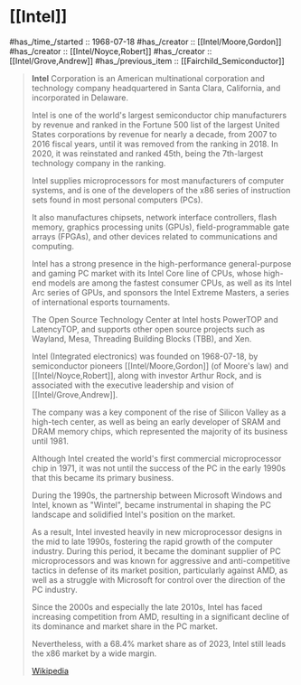 
# [[Intel]] 

#has_/time_/started :: 1968-07-18 
#has_/creator :: [[Intel/Moore,Gordon]] 
#has_/creator :: [[Intel/Noyce,Robert]] 
#has_/creator :: [[Intel/Grove,Andrew]] 
#has_/previous_item :: [[Fairchild_Semiconductor]] 


> **Intel** Corporation is an American multinational 
> corporation and technology company headquartered in Santa Clara, California, 
> and incorporated in Delaware. 
> 
> Intel is one of the world's largest semiconductor chip manufacturers by revenue 
> and ranked in the Fortune 500 list of the largest United States corporations 
> by revenue for nearly a decade, from 2007 to 2016 fiscal years, 
> until it was removed from the ranking in 2018. 
> In 2020, it was reinstated and ranked 45th, 
> being the 7th-largest technology company in the ranking.
>
> Intel supplies microprocessors for most manufacturers of computer systems, 
> and is one of the developers of the x86 series of instruction sets 
> found in most personal computers (PCs). 
> 
> It also manufactures chipsets, network interface controllers, flash memory, 
> graphics processing units (GPUs), field-programmable gate arrays (FPGAs), 
> and other devices related to communications and computing. 
> 
> Intel has a strong presence in the high-performance general-purpose 
> and gaming PC market with its Intel Core line of CPUs, 
> whose high-end models are among the fastest consumer CPUs, 
> as well as its Intel Arc series of GPUs, and sponsors the Intel Extreme Masters, 
> a series of international esports tournaments. 
> 
> The Open Source Technology Center at Intel hosts PowerTOP and LatencyTOP, 
> and supports other open source projects such as Wayland, Mesa, 
> Threading Building Blocks (TBB), and Xen.
>
> Intel (Integrated electronics) was founded on 1968-07-18, 
> by semiconductor pioneers [[Intel/Moore,Gordon]] (of Moore's law) and [[Intel/Noyce,Robert]], 
> along with investor Arthur Rock, 
> and is associated with the executive leadership and vision of [[Intel/Grove,Andrew]]. 
> 
> The company was a key component 
> of the rise of Silicon Valley as a high-tech center, 
> as well as being an early developer of SRAM and DRAM memory chips, 
> which represented the majority of its business until 1981. 
> 
> Although Intel created the world's first commercial microprocessor chip in 1971, 
> it was not until the success of the PC in the early 1990s 
> that this became its primary business.
>
> During the 1990s, the partnership between Microsoft Windows and Intel, 
> known as "Wintel", became instrumental in shaping the PC landscape 
> and solidified Intel's position on the market. 
> 
> As a result, Intel invested heavily in new microprocessor designs 
> in the mid to late 1990s, fostering the rapid growth of the computer industry. 
> During this period, it became the dominant supplier of PC microprocessors 
> and was known for aggressive and anti-competitive tactics 
> in defense of its market position, particularly against AMD, 
> as well as a struggle with Microsoft for control over the direction of the PC industry. 
>
> Since the 2000s and especially the late 2010s, 
> Intel has faced increasing competition from AMD, 
> resulting in a significant decline of its dominance and market share in the PC market. 
> 
> Nevertheless, with a 68.4% market share as of 2023, 
> Intel still leads the x86 market by a wide margin.
>
> [Wikipedia](https://en.wikipedia.org/wiki/Intel)

